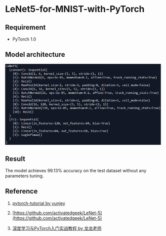 # LeNet5-for-MNIST-with-PyTorch

## Requirement

+ PyTorch 1.0

## Model architecture

![img](./model.png)

## Result

The model achieves 99.13% accuracy on the test dataset without any parameters tuning.

## Reference

1. [pytorch-tutorial by yunjey](https://github.com/yunjey/pytorch-tutorial/blob/master/tutorials/02-intermediate/convolutional_neural_network/main.py)

2. [https://github.com/activatedgeek/LeNet-5](https://github.com/activatedgeek/LeNet-5)

3. [深度学习与PyTorch入门实战教程 by 龙龙老师](https://study.163.com/course/courseMain.htm?share=1&shareId=1028735623&courseId=1208894818&_trace_c_p_k2_=89730078c2624150ae9b2a3a93b8d520)